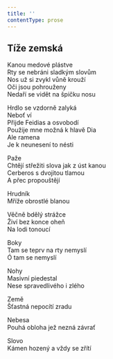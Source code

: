 ```yaml
---
title: ''
contentType: prose
---
```


## Tíže zemská

Kanou medové plástve  
Rty se nebráni sladkým slovům  
Nos už si zvykl vůně krouží  
Oči jsou pohrouženy  
Nedaří se vidět na špičku nosu

Hrdlo se vzdorně zalyká  
Neboť ví  
Přijde Feidias a osvobodí  
Použije mne možná k hlavě Dia  
Ale ramena  
Je k neunesení to nésti

Paže  
Chtějí střežiti slova jak z úst kanou  
Cerberos s dvojitou tlamou  
A přec propouštějí

Hrudník  
Mříže obrostlé blanou

Věčně bdělý strážce  
Živí bez konce oheň  
Na lodi tonoucí

Boky  
Tam se teprv na rty nemyslí  
Ó tam se nemyslí

Nohy  
Masivní piedestal  
Nese spravedlivého i zlého

Země  
Šťastná nepocítí zradu

Nebesa  
Pouhá obloha jež nezná závrať

Slovo  
Kámen hozený a vždy se zřítí
